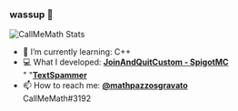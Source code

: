 ### wassup 👋

![CallMeMath Stats](https://github-readme-stats.vercel.app/api?username=CallMeMath&show_icons=true&theme=radical)

- 🌱 I’m currently learning: C++
- 💻 What I developed: [**JoinAndQuitCustom - SpigotMC**](https://github.com/CallMeMath/JoinAndQuitMessage) <br>
"                        "[**TextSpammer**](https://github.com/CallMeMath/TextSpammer)
- 📫 How to reach me: [**@mathpazzosgravato**](t.me/mathpazzosgravato) <br>
                      CallMeMath#3192

